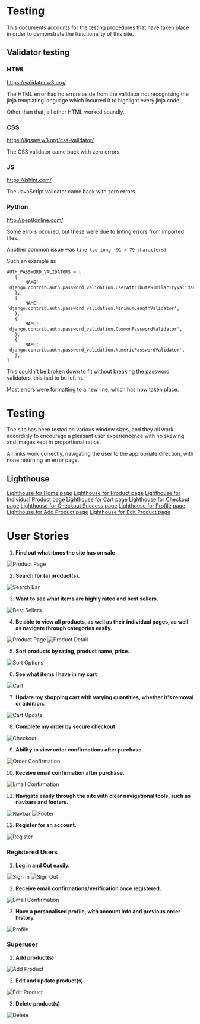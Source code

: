 # Testing



This documents accounts for the testing procedures that have taken place in order to demonstrate the functionality of this site. 



## Validator testing

### HTML

https://validator.w3.org/

The HTML error had no errors aside from the validator not recognising the jinja templating language which incurred it to highlight every jinja code. 

Other than that, all other HTML worked soundly. 



### CSS

https://jigsaw.w3.org/css-validator/

The CSS validator came back with zero errors. 


### JS

https://jshint.com/

The JavaScript validator came back with zero errors. 

### Python

http://pep8online.com/

Some errors occured, but these were due to linting errors from imported files. 

Another common issue was ```line too long (91 > 79 characters)```

Such an example as 
```
AUTH_PASSWORD_VALIDATORS = [
   {
      'NAME': 'django.contrib.auth.password_validation.UserAttributeSimilarityValidator',
   },
   {
      'NAME': 'django.contrib.auth.password_validation.MinimumLengthValidator',
   },
   {
      'NAME': 'django.contrib.auth.password_validation.CommonPasswordValidator',
   },
   {
      'NAME': 'django.contrib.auth.password_validation.NumericPasswordValidator',
   },
] 
```

This couldn't be broken down to fit without breaking the password validators, this had to be left in. 

Most errors were formatting to a new line, which has now taken place. 

# Testing

The site has been tested on various window sizes, and they all work accordinly to encourage a pleasant user experiencence with no skewing and images kept in proportional ratios. 

All links work correctly, navigating the user to the appropriate direction, with none returning an error page. 

## Lighthouse

[Lighthouse for Home page](mp4/images/lighthouse/indexlighthouse.png) 
[Lighthouse for Product page](mp4/images/lighthouse/allproductslighthouse.png) 
[Lighthouse for Individual Product page](mp4/images/lighthouse/productdetaillighthouse.png) 
[Lighthouse for Cart page](mp4/images/lighthouse/cartlighthouse.png) 
[Lighthouse for Checkout page](mp4/images/lighthouse/checkoutlighthouse.png) 
[Lighthouse for Checkout Success page](mp4/images/lighthouse/checkoutsuccesslighthouse.png) 
[Lighthouse for Profile page](mp4/images/lighthouse/profilelighthouse.png) 
[Lighthouse for Add Product page](mp4/images/lighthouse/addproductlighthouse.png) 
[Lighthouse for Edit Product page](mp4/images/lighthouse/editproductlighthouse.png) 


# User Stories



1. **Find out what itmes the site has on sale**

![Product Page](mp4testing/images/productssortratingup.png "Product Page")

2. **Search for (a) product(s).** 

![Search Bar](mp4testing/images/searchbar.png "Search Bar")

3. **Want to see what items are highly rated and best sellers.**

![Best Sellers](mp4testing/images/carousel.png "Best Sellers")

4. **Be able to view all products, as well as their individual pages, as well as navigate through categories easily.**

![Product Page](mp4testing/images/productssortratingup.png "Product Page")
![Product Detail](mp4testing/images/unregistereduserproduct.png "Product Detail")

5. **Sort products by rating, product name, price.**

![Sort Options](mp4testing/images/sort.png "Sort Options")

6. **See what items I have in my cart**

![Cart](mp4testing/images/cartoverview.png "Cart")

7. **Update my shopping cart with varying quantities, whether it's removal or addition.**

![Cart Update](mp4testing/images/cartupdate.png "Cart Update")

8. **Complete my order by secure checkout.**

![Checkout](mp4testing/images/checkout.png "Checkout")

9. **Ability to view order confirmations after purchase.**

![Order Confirmation](mp4testing/images/ordersuccessful.png "Order Confirmation")


10. **Receive email confirmation after purchase.**

![Email Confirmation](mp4testing/images/toastemailconfirmation.png "Email Confirmation")


11. **Navigate easily through the site with clear navigational tools, such as navbars and footers.**

![Navbar](mp4testing/images/navbar.png "Navbar")
![Footer](mp4testing/images/footer.png "Footer")

12. **Register for an account.**

![Register](mp4testing/images/signup.png "Register")


### Registered Users

1. **Log in and Out easily.**

![Sign In](mp4testing/images/signin.png "Sign In")
![Sign Out](mp4testing/images/signout.png "Sign Out")

2. **Receive email confirmations/verification once registered.**

![Email Confirmation](mp4testing/images/toastemailconfirmation.png "Email Confirmation")

3. **Have a personalised profile, with account info and previous order history.**

![Profile](mp4testing/images/profile.png "Profile")

### Superuser

1. **Add product(s)**

![Add Product](mp4testing/images/emptyproductmanagement.png "Add Product")


2. **Edit and update product(s)**

![Edit Product](mp4testing/images/productedit.png "Edit Product")

3. **Delete product(s)**

![Delete](mp4testing/images/productdetail.png "Delete")



